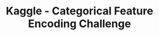 ---
layout: notebook
title: Kaggle - Categorical Feature Encoding Challenge
category: 机器学习
file: "notebook/cat-in-the-dat.ipynb"
---